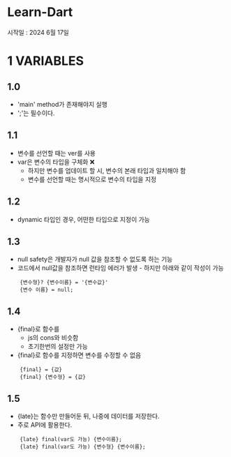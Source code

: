 # Learn-Dart
시작일 : 2024 6월 17일

# 1 VARIABLES
## 1.0
- 'main' method가 존재해야지 실행
- ';'는 필수이다.
    
## 1.1
- 변수를 선언할 때는 ver를 사용
- var은 변수의 타입을 구체화 ❌
    - 하지만 변수를 업데이트 할 시, 변수의 본래 타입과 일치해야 함
    - 변수를 선언할 때는 명시적으로 변수의 타입을 지정
## 1.2
- dynamic 타입인 경우, 어떤한 타입으로 지정이 가능
## 1.3
- null safety은 개발자가 null 값을 참조할 수 없도록 하는 기능
- 코드에서 null값을 참조하면 런타임 에러가 발생        - 하지만 아래와 같이 작성이 가능

```
    {변수형}? {변수이름} = '{변수값}'
    {변수 이름} = null;
```
## 1.4
- {final}로 함수를 
    - js의 cons와 비슷함
    - 초기한번의 설정만 가능
- {final}로 함수를 지정하면 변수를 수정할 수 없음
```
    {final} = {값}
    {final} {변수형} = {값}
```
## 1.5
- {late}는 함수만 만들어둔 뒤, 나중에 데이터를 저장한다.
- 주로 API에 활용한다.
```
    {late} final(var도 가능) {변수이름};
    {late} final(var도 가능) {변수형} {변수이름};
```
